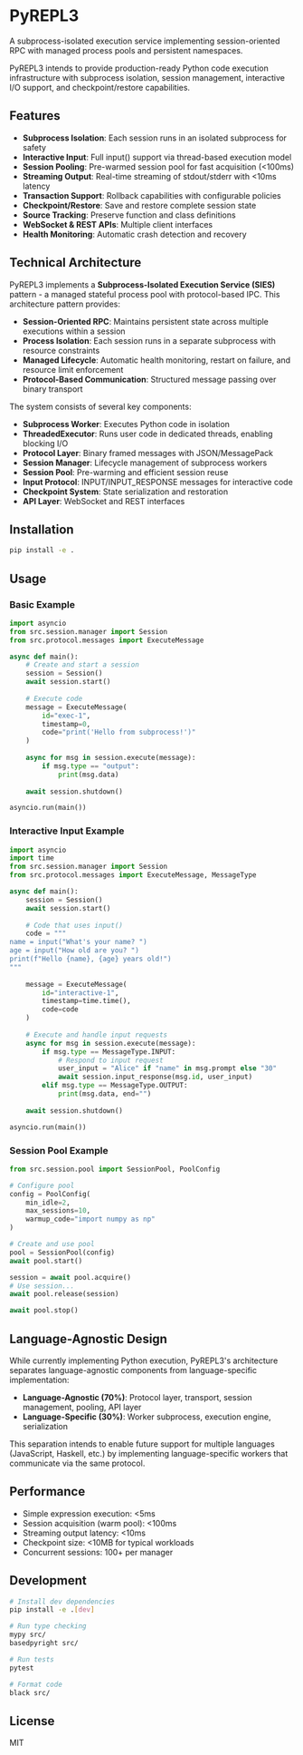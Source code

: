 # PyREPL3

A subprocess-isolated execution service implementing session-oriented RPC with managed process pools and persistent namespaces.

PyREPL3 intends to provide production-ready Python code execution infrastructure with subprocess isolation, session management, interactive I/O support, and checkpoint/restore capabilities.

## Features

- **Subprocess Isolation**: Each session runs in an isolated subprocess for safety
- **Interactive Input**: Full input() support via thread-based execution model
- **Session Pooling**: Pre-warmed session pool for fast acquisition (<100ms)
- **Streaming Output**: Real-time streaming of stdout/stderr with <10ms latency
- **Transaction Support**: Rollback capabilities with configurable policies
- **Checkpoint/Restore**: Save and restore complete session state
- **Source Tracking**: Preserve function and class definitions
- **WebSocket & REST APIs**: Multiple client interfaces
- **Health Monitoring**: Automatic crash detection and recovery

## Technical Architecture

PyREPL3 implements a **Subprocess-Isolated Execution Service (SIES)** pattern - a managed stateful process pool with protocol-based IPC. This architecture pattern provides:

- **Session-Oriented RPC**: Maintains persistent state across multiple executions within a session
- **Process Isolation**: Each session runs in a separate subprocess with resource constraints
- **Managed Lifecycle**: Automatic health monitoring, restart on failure, and resource limit enforcement
- **Protocol-Based Communication**: Structured message passing over binary transport

The system consists of several key components:

- **Subprocess Worker**: Executes Python code in isolation
- **ThreadedExecutor**: Runs user code in dedicated threads, enabling blocking I/O
- **Protocol Layer**: Binary framed messages with JSON/MessagePack
- **Session Manager**: Lifecycle management of subprocess workers
- **Session Pool**: Pre-warming and efficient session reuse
- **Input Protocol**: INPUT/INPUT_RESPONSE messages for interactive code
- **Checkpoint System**: State serialization and restoration
- **API Layer**: WebSocket and REST interfaces

## Installation

```bash
pip install -e .
```

## Usage

### Basic Example

```python
import asyncio
from src.session.manager import Session
from src.protocol.messages import ExecuteMessage

async def main():
    # Create and start a session
    session = Session()
    await session.start()
    
    # Execute code
    message = ExecuteMessage(
        id="exec-1",
        timestamp=0,
        code="print('Hello from subprocess!')"
    )
    
    async for msg in session.execute(message):
        if msg.type == "output":
            print(msg.data)
    
    await session.shutdown()

asyncio.run(main())
```

### Interactive Input Example

```python
import asyncio
import time
from src.session.manager import Session
from src.protocol.messages import ExecuteMessage, MessageType

async def main():
    session = Session()
    await session.start()
    
    # Code that uses input()
    code = """
name = input("What's your name? ")
age = input("How old are you? ")
print(f"Hello {name}, {age} years old!")
"""
    
    message = ExecuteMessage(
        id="interactive-1",
        timestamp=time.time(),
        code=code
    )
    
    # Execute and handle input requests
    async for msg in session.execute(message):
        if msg.type == MessageType.INPUT:
            # Respond to input request
            user_input = "Alice" if "name" in msg.prompt else "30"
            await session.input_response(msg.id, user_input)
        elif msg.type == MessageType.OUTPUT:
            print(msg.data, end="")
    
    await session.shutdown()

asyncio.run(main())
```

### Session Pool Example

```python
from src.session.pool import SessionPool, PoolConfig

# Configure pool
config = PoolConfig(
    min_idle=2,
    max_sessions=10,
    warmup_code="import numpy as np"
)

# Create and use pool
pool = SessionPool(config)
await pool.start()

session = await pool.acquire()
# Use session...
await pool.release(session)

await pool.stop()
```

## Language-Agnostic Design

While currently implementing Python execution, PyREPL3's architecture separates language-agnostic components from language-specific implementation:

- **Language-Agnostic (70%)**: Protocol layer, transport, session management, pooling, API layer
- **Language-Specific (30%)**: Worker subprocess, execution engine, serialization

This separation intends to enable future support for multiple languages (JavaScript, Haskell, etc.) by implementing language-specific workers that communicate via the same protocol.

## Performance

- Simple expression execution: <5ms
- Session acquisition (warm pool): <100ms
- Streaming output latency: <10ms
- Checkpoint size: <10MB for typical workloads
- Concurrent sessions: 100+ per manager

## Development

```bash
# Install dev dependencies
pip install -e .[dev]

# Run type checking
mypy src/
basedpyright src/

# Run tests
pytest

# Format code
black src/
```

## License

MIT